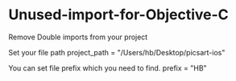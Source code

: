# Unused-import-for-Objective-C
Remove Double imports from your project

Set your file path
project_path = "/Users/hb/Desktop/picsart-ios"

You can set file prefix which you need to find.
prefix = "HB"

